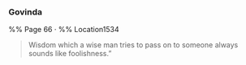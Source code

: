 ### Govinda
%% Page 66 · %% Location1534 
> Wisdom which a wise man tries to pass on to someone always sounds like foolishness.” 
